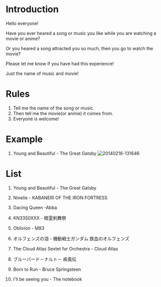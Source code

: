 # Introduction
Hello everyone! 

Have you ever heared a song or music you like while you are watching a movie or anime?

Or you heared a song attracted you so much, then you go to watch the movie?

Please let me know if you have had this experience!

Just the name of music and movie!

# Rules

1. Tell me the name of the song or music.
2. Then tell me the movie(or anime) it comes from.
3. Everyone is welcome!



# Example
1. Young and Beautiful - The Great Gatsby
![20140216-131646](https://user-images.githubusercontent.com/107686023/174292440-4875dd06-6ef2-4236-93b4-06b1b0268aa7.jpg)


# List
1. Young and Beautiful - The Great Gatsby

2. Ninelie - KABANERI OF THE IRON FORTRESS

3. Dacing Queen -Abba

4. KN33S0XXX - 精霊剣舞祭

5. Oblivion - M83

6. オルフェンズの泪 - 機動戦士ガンダム 鉄血のオルフェンズ

7. The Cloud Atlas Sextet for Orchestra - Cloud Atlas

8. ブルーバード－ナルト－ 疾風伝

9. Born to Run - Bruce Springsteen

10. I'll be seeing you - The notebook
